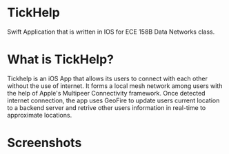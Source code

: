 # TickHelp
Swift Application that is written in IOS for ECE 158B Data Networks class.
# What is TickHelp?
Tickhelp is an iOS App that allows its users to connect with each other without the use of internet. It forms a local mesh network
among users with the help of Apple's Multipeer Connectivity framework. Once detected internet connection, the app uses GeoFire to update
users current location to a backend server and retrive other users information in real-time to approximate locations.
# Screenshots
